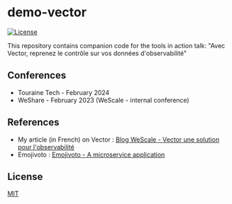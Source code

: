 # demo-vector

[![License](https://img.shields.io/badge/license-MIT-blue.svg)](https://opensource.org/licenses/MIT)

This repository contains companion code for the tools in  action talk: "Avec Vector, reprenez le contrôle sur vos données d'observabilité"

## Conferences

- Touraine Tech - February 2024
- WeShare - February 2023 (WeScale - internal conference)

## References
- My article (in French) on Vector : [Blog WeScale - Vector une solution pour l'observabilité](https://blog.wescale.fr/vector-une-solution-pour-lobservabilit%C3%A9)
- Emojivoto : [Emojivoto - A microservice application](https://github.com/BuoyantIO/emojivoto)

## License

[MIT](https://opensource.org/licenses/MIT)

